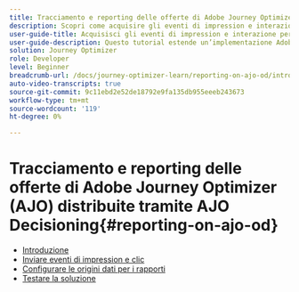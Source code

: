 ```yaml
---
title: Tracciamento e reporting delle offerte di Adobe Journey Optimizer (AJO) distribuite tramite AJO Decisioning
description: Scopri come acquisire gli eventi di impression e interazione per le offerte distribuite tramite AJO Decisioning e preparare i dati per il reporting in Journey Optimizer.
user-guide-title: Acquisisci gli eventi di impression e interazione per le offerte distribuite tramite AJO Decisioning e prepara i dati per il reporting in Journey Optimizer.
user-guide-description: Questo tutorial estende un’implementazione Adobe Journey Optimizer (AJO) esistente che offre offerte personalizzate basate su dati contestuali come la temperatura. Illustra come acquisire gli eventi di impression e interazione e preparare i dati per il reporting in Journey Optimizer.
solution: Journey Optimizer
role: Developer
level: Beginner
breadcrumb-url: /docs/journey-optimizer-learn/reporting-on-ajo-od/introduction
auto-video-transcripts: true
source-git-commit: 9c11ebd2e52de18792e9fa135db955eeeb243673
workflow-type: tm+mt
source-wordcount: '119'
ht-degree: 0%

---
```



# Tracciamento e reporting delle offerte di Adobe Journey Optimizer (AJO) distribuite tramite AJO Decisioning{#reporting-on-ajo-od}

+ [Introduzione](./introduction.md)
+ [Inviare eventi di impression e clic](./capture-impression-click-events.md)
+ [Configurare le origini dati per i rapporti](./configure-reporting.md)
+ [Testare la soluzione](./test-solution.md)

